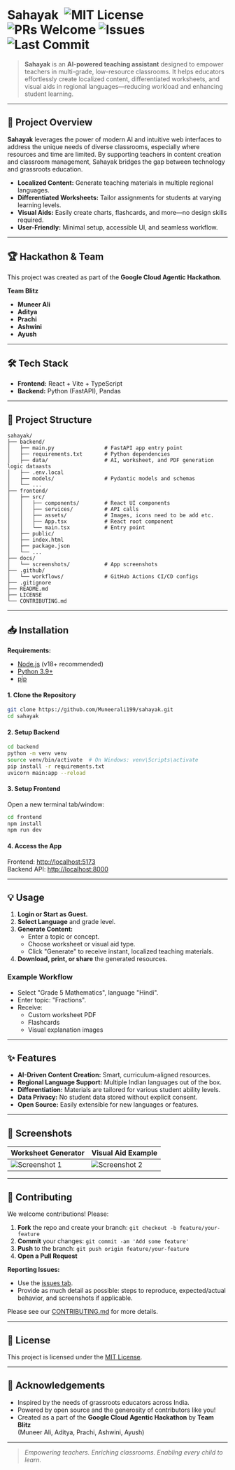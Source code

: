 # Sahayak &nbsp;![MIT License](https://img.shields.io/github/license/Muneerali199/sahayak?color=green) ![PRs Welcome](https://img.shields.io/badge/PRs-welcome-brightgreen.svg) ![Issues](https://img.shields.io/github/issues/Muneerali199/sahayak) ![Last Commit](https://img.shields.io/github/last-commit/Muneerali199/sahayak)

> **Sahayak** is an **AI-powered teaching assistant** designed to empower teachers in multi-grade, low-resource classrooms. It helps educators effortlessly create localized content, differentiated worksheets, and visual aids in regional languages—reducing workload and enhancing student learning.

---

## 🚀 Project Overview

**Sahayak** leverages the power of modern AI and intuitive web interfaces to address the unique needs of diverse classrooms, especially where resources and time are limited. By supporting teachers in content creation and classroom management, Sahayak bridges the gap between technology and grassroots education.

- **Localized Content:** Generate teaching materials in multiple regional languages.
- **Differentiated Worksheets:** Tailor assignments for students at varying learning levels.
- **Visual Aids:** Easily create charts, flashcards, and more—no design skills required.
- **User-Friendly:** Minimal setup, accessible UI, and seamless workflow.

---

## 🏆 Hackathon & Team

This project was created as part of the **Google Cloud Agentic Hackathon**.

**Team Blitz**
- **Muneer Ali**
- **Aditya**
- **Prachi**
- **Ashwini**
- **Ayush**

---

## 🛠️ Tech Stack

- **Frontend:** React + Vite + TypeScript
- **Backend:** Python (FastAPI), Pandas

---

## 📁 Project Structure

```
sahayak/
├── backend/                  
│   ├── main.py                # FastAPI app entry point
│   ├── requirements.txt       # Python dependencies
│   ├── data/                  # AI, worksheet, and PDF generation logic dataasts
│   ├── .env.local
│   ├── models/                # Pydantic models and schemas
│   └── ...                    
├── frontend/
│   ├── src/
│   │   ├── components/        # React UI components
│   │   ├── services/          # API calls
│   │   ├── assets/            # Images, icons need to be add etc.
│   │   ├── App.tsx            # React root component
│   │   └── main.tsx           # Entry point
│   ├── public/
│   ├── index.html
│   ├── package.json
│   └── ...                    
├── docs/
│   └── screenshots/           # App screenshots
├── .github/
│   └── workflows/             # GitHub Actions CI/CD configs
├── .gitignore
├── README.md
├── LICENSE
└── CONTRIBUTING.md
```

---

## 📥 Installation

**Requirements:**  
- [Node.js](https://nodejs.org/) (v18+ recommended)  
- [Python 3.9+](https://www.python.org/downloads/)  
- [pip](https://pip.pypa.io/en/stable/)

#### 1. Clone the Repository

```bash
git clone https://github.com/Muneerali199/sahayak.git
cd sahayak
```

#### 2. Setup Backend

```bash
cd backend
python -m venv venv
source venv/bin/activate  # On Windows: venv\Scripts\activate
pip install -r requirements.txt
uvicorn main:app --reload
```

#### 3. Setup Frontend

Open a new terminal tab/window:

```bash
cd frontend
npm install
npm run dev
```

#### 4. Access the App

Frontend: [http://localhost:5173](http://localhost:5173)  
Backend API: [http://localhost:8000](http://localhost:8000)

---

## 💡 Usage

1. **Login or Start as Guest.**
2. **Select Language** and grade level.
3. **Generate Content:**  
   - Enter a topic or concept.
   - Choose worksheet or visual aid type.
   - Click "Generate" to receive instant, localized teaching materials.
4. **Download, print, or share** the generated resources.

### Example Workflow

- Select "Grade 5 Mathematics", language "Hindi".
- Enter topic: "Fractions".
- Receive:  
  - Custom worksheet PDF  
  - Flashcards  
  - Visual explanation images

---

## ✨ Features

- **AI-Driven Content Creation:** Smart, curriculum-aligned resources.
- **Regional Language Support:** Multiple Indian languages out of the box.
- **Differentiation:** Materials are tailored for various student ability levels.
- **Data Privacy:** No student data stored without explicit consent.
- **Open Source:** Easily extensible for new languages or features.

---

## 📸 Screenshots

<!-- Replace the below with actual images if available -->
| Worksheet Generator | Visual Aid Example |
|--------------------|------------------|
| ![Screenshot 1](docs/screenshots/worksheet.png) | ![Screenshot 2](docs/screenshots/visual-aid.png) |

---

## 🤝 Contributing

We welcome contributions! Please:

1. **Fork** the repo and create your branch: `git checkout -b feature/your-feature`
2. **Commit** your changes: `git commit -am 'Add some feature'`
3. **Push** to the branch: `git push origin feature/your-feature`
4. **Open a Pull Request**

**Reporting Issues:**  
- Use the [issues tab](https://github.com/Muneerali199/sahayak/issues).
- Provide as much detail as possible: steps to reproduce, expected/actual behavior, and screenshots if applicable.

Please see our [CONTRIBUTING.md](CONTRIBUTING.md) for more details.

---

## 📄 License

This project is licensed under the [MIT License](LICENSE).

---

## 🙌 Acknowledgements

- Inspired by the needs of grassroots educators across India.
- Powered by open source and the generosity of contributors like you!
- Created as a part of the **Google Cloud Agentic Hackathon** by **Team Blitz**  
  (Muneer Ali, Aditya, Prachi, Ashwini, Ayush)

---

> _Empowering teachers. Enriching classrooms. Enabling every child to learn._